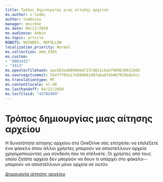 ```yaml
---
title: Τρόπος δημιουργίας μιας αίτησης αρχείου
ms.author: v-todmc
author: todmccoy
manager: mnirkhe
ms.date: 04/21/2020
ms.audience: Admin
ms.topic: article
ROBOTS: NOINDEX, NOFOLLOW
localization_priority: Normal
ms.collection: Adm_O365
ms.custom:
- "9001432"
- "3413"
ms.openlocfilehash: aac083e400990d4f237d821cba5f9096300119db
ms.sourcegitcommit: 55eff703a17e500681d8fa6a87eb067019ade3cc
ms.translationtype: MT
ms.contentlocale: el-GR
ms.lasthandoff: 04/22/2020
ms.locfileid: "43705409"
---
```

# <a name="how-to-create-a-file-request"></a>Τρόπος δημιουργίας μιας αίτησης αρχείου

Η δυνατότητα αίτησης αρχείου στο OneDrive σάς επιτρέπει να επιλέξετε ένα φάκελο όπου άλλοι χρήστες μπορούν να αποστέλλουν αρχεία χρησιμοποιώντας μια σύνδεση που τα στέλνετε. Οι χρήστες από τους οποίο ζητάτε αρχεία δεν μπορούν να δουν τι υπάρχει στο φάκελο-- μπορούν να αποστέλλουν μόνο αρχεία σε αυτόν.

[Δημιουργία αίτησης αρχείου](https://support.office.com/article/create-a-file-request-f54aa7f8-2589-4421-b351-d415fc3b83af)